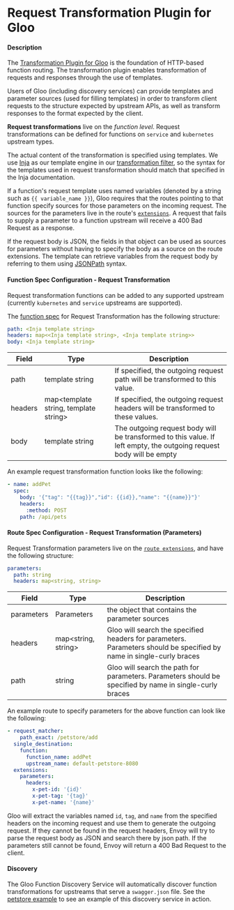 # Request Transformation Plugin for Gloo


#### Description

The [Transformation Plugin for Gloo](https://github.com/solo-io/gloo-plugins/tree/master/transformation) is the foundation of
HTTP-based function routing. The transformation plugin enables transformation of requests and responses through the use of
templates.

Users of Gloo (including discovery services) can provide templates and parameter sources (used for filling templates)
in order to transform client requests to the structure expected by upstream APIs, as well as transform responses to
the format expected by the client. 

**Request transformations** live on the *function level*. Request transformations can be defined for functions on `service`
and `kubernetes` upstream types. 

The actual content of the transformation is specified using templates. We use [Inja](https://github.com/pantor/inja) 
as our template engine in our [transformation filter](https://github.com/solo-io/envoy-transformation), so the syntax
for the templates used in request transformation should match that specified in the Inja documentation. 

If a function's request template uses named variables (denoted by a string such as `{{ variable_name }}`), Gloo requires that
the routes pointing to that function specify sources for those parameters on the incoming request. The sources for the parameters
live in the route's [`extensions`](../v1/virtualservice.md#Route). A request that fails to supply a parameter to a function
upstream will receive a 400 Bad Request as a response.

If the request body is JSON, the fields in that object can be used as sources for parameters without having to specify 
the body as a source on the route extensions. The template can retrieve variables from the request body by referring to them
using [JSONPath](http://goessner.net/articles/JsonPath/) syntax.  

#### Function Spec Configuration - Request Transformation

Request transformation functions can be added to any supported upstream (currently `kubernetes` and `service` upstreams
are supported).

The [function spec](../v1/upstream.md#Function) for Request Transformation has the following structure:

```yaml
path: <Inja template string>
headers: map<<Inja template string>, <Inja template string>>
body: <Inja template string>
```

| Field | Type |  Description |
| ----- | ---- |  ----------- |
| path | template string | If specified, the outgoing request path will be transformed to this value. |
| headers | map<template string, template string\> | If specified, the outgoing request headers will be transformed to these values. |
| body | template string | The outgoing request body will be transformed to this value. If left empty, the outgoing request body will be empty|

An example request transformation function looks like the following:

```yaml
- name: addPet
  spec:
    body: '{"tag": "{{tag}}","id": {{id}},"name": "{{name}}"}'
    headers:
      :method: POST
    path: /api/pets
``` 


#### Route Spec Configuration - Request Transformation (Parameters)

Request Transformation parameters live on the [`route extensions`](../v1/virtualservice.md#Route), and have the following structure:

```yaml
parameters:
  path: string
  headers: map<string, string>
```
| Field | Type |  Description |
| ----- | ---- |  ----------- |
| parameters | Parameters | the object that contains the parameter sources |
| headers | map<string, string\> | Gloo will search the specified headers for parameters. Parameters should be specified by name in single-curly braces |
| path | string | Gloo will search the path for parameters. Parameters should be specified by name in single-curly braces |

An example route to specify parameters for the above function can look like the following:

```yaml
- request_matcher:
    path_exact: /petstore/add
  single_destination:
    function:
      function_name: addPet
      upstream_name: default-petstore-8080
  extensions:
    parameters:
      headers:
        x-pet-id: '{id}'
        x-pet-tag: '{tag}'
        x-pet-name: '{name}'
```

Gloo will extract the variables named `id`, `tag`, and `name` from the specified headers on the incoming request 
and use them to generate the outgoing request. If they cannot be found in the request headers, Envoy will try to parse
the request body as JSON and search there by json path. If the parameters still cannot be found, Envoy will return a 400
Bad Request to the client.


#### Discovery

The Gloo Function Discovery Service<!--(TODO)--> will automatically discover function transformations for upstreams that
serve a `swagger.json` file. See the [petstore example](../getting_started/kubernetes/1.md) to see an example of 
this discovery service in action.
